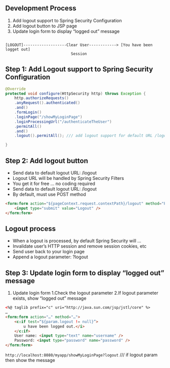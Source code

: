 ## Development Process
1. Add logout support to Spring Security Configuration
2. Add logout button to JSP page
3. Update login form to display “logged out” message

```

[LOGOUT]-------------------Clear User------------> [You have been logget out] 
                             Session
```
## Step 1: Add Logout support to Spring Security Configuration
```Java
@Override
protected void configure(HttpSecurity http) throws Exception {
    http.authorizeRequests()
    .anyRequest().authenticated()
    .and()
    .formLogin()
    .loginPage("/showMyLoginPage")
    .loginProcessingUrl("/authenticateTheUser")
    .permitAll()
    .and()
    .logout().permitAll(); /// add logout support for default URL /logout

}
```

## Step 2: Add logout button
- Send data to default logout URL: /logout
- Logout URL will be handled by Spring Security Filters
- You get it for free … no coding required
- Send data to default logout URL: /logout
- By default, must use POST method
```html
<form:form action="${pageContext.request.contextPath}/logout" method="POST">
    <input type="submit" value="Logout" />
</form:form>
```

## Logout process
- When a logout is processed, by default Spring Security will …
- Invalidate user’s HTTP session and remove session cookies, etc
- Send user back to your login page
- Append a logout parameter: ?logout

## Step 3: Update login form to display “logged out” message
1. Update login form
    1.Check the logout parameter
    2.If logout parameter exists, show “logged out” message
```html
<%@ taglib prefix="c" uri="http://java.sun.com/jsp/jstl/core" %>
…
<form:form action="…" method="…">
    <c:if test=“${param.logout != null}”>
        u have been logged out.</i>
    </c:if>
    User name: <input type="text" name="username" />
    Password: <input type="password" name="password" />
</form:form>
```
`http://localhost:8080/myapp/showMyLoginPage?logout` /// if logout param then show the message
